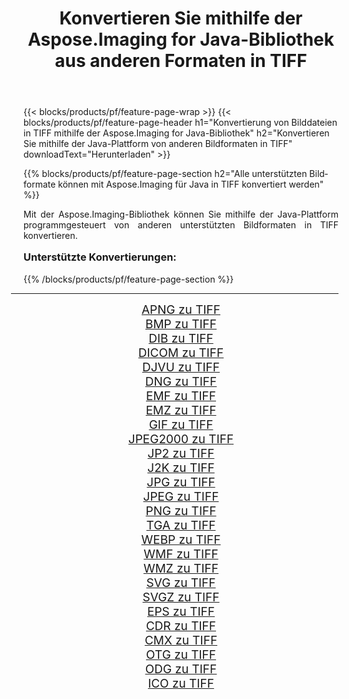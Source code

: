 ﻿---
title: Konvertieren Sie mithilfe der Aspose.Imaging for Java-Bibliothek aus anderen Formaten in TIFF 
weight: 3920
url: /de/java/conversion/to/tiff/ 
lang: de
langdirlevel: 2
locales: zh-hans,ja,it,ru,de,es,fr,nl,id,lt,pl,pt,vi,tr,ko,zh-hant,ar,hi,th,sv,cs,uk,he
description: Mit Aspose.Imaging können Sie mithilfe von Java aus anderen Formaten in TIFF konvertieren
---

{{< blocks/products/pf/feature-page-wrap >}}
{{< blocks/products/pf/feature-page-header h1="Konvertierung von Bilddateien in TIFF mithilfe der Aspose.Imaging for Java-Bibliothek" h2="Konvertieren Sie mithilfe der Java-Plattform von anderen Bildformaten in TIFF" downloadText="Herunterladen" >}}


{{% blocks/products/pf/feature-page-section  h2="Alle unterstützten Bildformate können mit Aspose.Imaging für Java in TIFF konvertiert werden" %}}
<p align=justify>Mit der Aspose.Imaging-Bibliothek können Sie mithilfe der Java-Plattform programmgesteuert von anderen unterstützten Bildformaten in TIFF konvertieren.</p>
<h3 style="margin-top:16px;">
Unterstützte Konvertierungen:
</h3>
{{% /blocks/products/pf/feature-page-section %}}
<div class="container-fluid productfamilypage bg-gray">
    <div class="convertypes bg-gray agp-content section">
        <div class="container">
		<hr style="margin-left:-20px;"/>
		<div class="row other-converters" style="gap: 10px;font-size: 19px;text-align:center;">
		    <div class='col-md-3 other-converter remove-lp remove-rp'><a href="/imaging/de/java/conversion/apng-to-tiff/" style="padding:15px;">APNG zu TIFF</a></div>
<div class='col-md-3 other-converter remove-lp remove-rp'><a href="/imaging/de/java/conversion/bmp-to-tiff/" style="padding:15px;">BMP zu TIFF</a></div>
<div class='col-md-3 other-converter remove-lp remove-rp'><a href="/imaging/de/java/conversion/dib-to-tiff/" style="padding:15px;">DIB zu TIFF</a></div>
<div class='col-md-3 other-converter remove-lp remove-rp'><a href="/imaging/de/java/conversion/dicom-to-tiff/" style="padding:15px;">DICOM zu TIFF</a></div>
<div class='col-md-3 other-converter remove-lp remove-rp'><a href="/imaging/de/java/conversion/djvu-to-tiff/" style="padding:15px;">DJVU zu TIFF</a></div>
<div class='col-md-3 other-converter remove-lp remove-rp'><a href="/imaging/de/java/conversion/dng-to-tiff/" style="padding:15px;">DNG zu TIFF</a></div>
<div class='col-md-3 other-converter remove-lp remove-rp'><a href="/imaging/de/java/conversion/emf-to-tiff/" style="padding:15px;">EMF zu TIFF</a></div>
<div class='col-md-3 other-converter remove-lp remove-rp'><a href="/imaging/de/java/conversion/emz-to-tiff/" style="padding:15px;">EMZ zu TIFF</a></div>
<div class='col-md-3 other-converter remove-lp remove-rp'><a href="/imaging/de/java/conversion/gif-to-tiff/" style="padding:15px;">GIF zu TIFF</a></div>
<div class='col-md-3 other-converter remove-lp remove-rp'><a href="/imaging/de/java/conversion/jpeg2000-to-tiff/" style="padding:15px;">JPEG2000 zu TIFF</a></div>
<div class='col-md-3 other-converter remove-lp remove-rp'><a href="/imaging/de/java/conversion/jp2-to-tiff/" style="padding:15px;">JP2 zu TIFF</a></div>
<div class='col-md-3 other-converter remove-lp remove-rp'><a href="/imaging/de/java/conversion/j2k-to-tiff/" style="padding:15px;">J2K zu TIFF</a></div>
<div class='col-md-3 other-converter remove-lp remove-rp'><a href="/imaging/de/java/conversion/jpg-to-tiff/" style="padding:15px;">JPG zu TIFF</a></div>
<div class='col-md-3 other-converter remove-lp remove-rp'><a href="/imaging/de/java/conversion/jpeg-to-tiff/" style="padding:15px;">JPEG zu TIFF</a></div>
<div class='col-md-3 other-converter remove-lp remove-rp'><a href="/imaging/de/java/conversion/png-to-tiff/" style="padding:15px;">PNG zu TIFF</a></div>
<div class='col-md-3 other-converter remove-lp remove-rp'><a href="/imaging/de/java/conversion/tga-to-tiff/" style="padding:15px;">TGA zu TIFF</a></div>
<div class='col-md-3 other-converter remove-lp remove-rp'><a href="/imaging/de/java/conversion/webp-to-tiff/" style="padding:15px;">WEBP zu TIFF</a></div>
<div class='col-md-3 other-converter remove-lp remove-rp'><a href="/imaging/de/java/conversion/wmf-to-tiff/" style="padding:15px;">WMF zu TIFF</a></div>
<div class='col-md-3 other-converter remove-lp remove-rp'><a href="/imaging/de/java/conversion/wmz-to-tiff/" style="padding:15px;">WMZ zu TIFF</a></div>
<div class='col-md-3 other-converter remove-lp remove-rp'><a href="/imaging/de/java/conversion/svg-to-tiff/" style="padding:15px;">SVG zu TIFF</a></div>
<div class='col-md-3 other-converter remove-lp remove-rp'><a href="/imaging/de/java/conversion/svgz-to-tiff/" style="padding:15px;">SVGZ zu TIFF</a></div>
<div class='col-md-3 other-converter remove-lp remove-rp'><a href="/imaging/de/java/conversion/eps-to-tiff/" style="padding:15px;">EPS zu TIFF</a></div>
<div class='col-md-3 other-converter remove-lp remove-rp'><a href="/imaging/de/java/conversion/cdr-to-tiff/" style="padding:15px;">CDR zu TIFF</a></div>
<div class='col-md-3 other-converter remove-lp remove-rp'><a href="/imaging/de/java/conversion/cmx-to-tiff/" style="padding:15px;">CMX zu TIFF</a></div>
<div class='col-md-3 other-converter remove-lp remove-rp'><a href="/imaging/de/java/conversion/otg-to-tiff/" style="padding:15px;">OTG zu TIFF</a></div>
<div class='col-md-3 other-converter remove-lp remove-rp'><a href="/imaging/de/java/conversion/odg-to-tiff/" style="padding:15px;">ODG zu TIFF</a></div>
<div class='col-md-3 other-converter remove-lp remove-rp'><a href="/imaging/de/java/conversion/ico-to-tiff/" style="padding:15px;">ICO zu TIFF</a></div>
                </div>
        </div>
    </div>
</div>
<br/>

